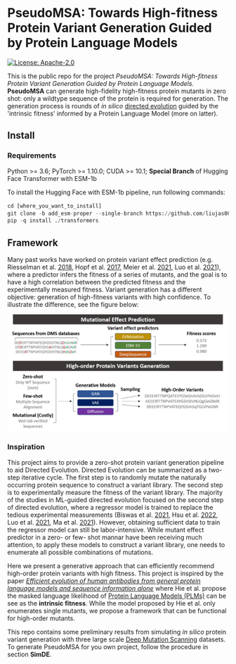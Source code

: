 # PseudoMSA: Towards High-fitness Protein Variant Generation Guided by Protein Language Models

[![License: Apache-2.0](https://img.shields.io/badge/License-Apache-2.svg)](https://opensource.org/licenses/Apache-2.0)

This is the public repo for the project *PseudoMSA: Towards High-fitness Protein Variant Generation Guided by Protein Language Models.* **PseudoMSA** can generate high-fidelity high-fitness protein mutants in zero shot: only a wildtype sequence of the protein is required for generation. The generation process is rounds of _in silico_ <a href="https://en.wikipedia.org/wiki/Directed_evolution" title="DE">directed evolution</a> guided by the 'intrinsic fitness' informed by a Protein Language Model (more on latter).

## Install
### Requirements 
Python >= 3.6; PyTorch >= 1.10.0; CUDA >= 10.1; **Special Branch** of Hugging Face Transformer with ESM-1b

To install the Hugging Face with ESM-1b pipeline, run following commands:
```python
cd [where_you_want_to_install]
git clone -b add_esm-proper --single-branch https://github.com/liujas000/transformers.git 
pip -q install ./transformers
```

## Framework
Many past works have worked on protein variant effect prediction (e.g. Riesselman et al. [2018](https://www.nature.com/articles/s41592-018-0138-4), Hopf et al. [2017](https://www.nature.com/articles/nbt.3769), Meier et al. [2021](https://www.biorxiv.org/content/10.1101/2021.07.09.450648v2), Luo et al. [2021](https://www.nature.com/articles/s41467-021-25976-8)), where a predictor infers the fitness of a series of mutants, and the goal is to have a high correlation between the predicted fitness and the experimentally measured fitness. Variant generation has a different objective: generation of high-fitness variants with high confidence. To illustrate the difference, see the figure below:

![image](README/effect_vs_gen.jpg)

### Inspiration 
This project aims to provide a zero-shot protein variant generation pipeline to aid Directed Evolution. Directed Evolution can be summarized as a two-step iterative cycle. The first step is to randomly mutate the naturally occurring protein sequence to construct a variant library. The second step is to experimentally measure the fitness of the variant library. 
The majority of the studies in ML-guided directed evolution focused on the second step of directed evolution, where a regressor model is trained to replace the tedious experimental measurements (Biswas et al. [2021](https://www.nature.com/articles/s41592-021-01100-y), Hsu et al. [2022](https://www.nature.com/articles/s41587-021-01146-5), Luo et al. [2021](https://www.nature.com/articles/s41467-021-25976-8), Ma et al. [2021](https://pubs.acs.org/doi/abs/10.1021/acscatal.1c02786)). However, obtaining sufficient data to train the regressor model can still be labor-intensive. While mutant effect predictor in a zero- or few- shot mannar have been receiving much attention, to apply these models to construct a variant library, one needs to enumerate all possible combinations of mutations.   

Here we present a generative approach that can efficiently recommend high-order protein variants with high fitness. This project is inspired by the paper [*Efficient evolution of human antibodies from general protein language models and sequence information alone*](https://www.biorxiv.org/content/10.1101/2022.04.10.487811v1) where Hie et al. propose the masked language likelihood of [Protein Language Models (PLMs)](https://github.com/facebookresearch/esm) can be see as the **intrinsic fitness**. While the model proposed by Hie et al. only enumerates single mutants, we propose a framework that can be functional for high-order mutants.

This repo contains some preliminary results from simulating *in silico* protein variant generation with three large scale [Deep Mutation Scanning](https://www.nature.com/articles/nmeth.3027) datasets. To generate PseudoMSA for you own project, follow the procedure in section **SimDE**.
